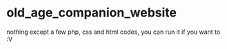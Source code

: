 # old_age_companion_website
nothing except a few php, css and html codes, 
you can run it if you want to :V
